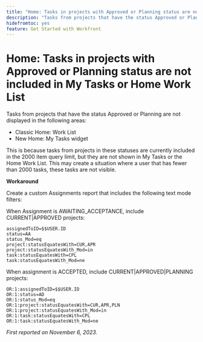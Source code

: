 ```yaml
---
title: "Home: Tasks in projects with Approved or Planning status are not included in My Tasks or Home Work List"
description: "Tasks from projects that have the status Approved or Planning are not displayed in Home. A workaround is available."
hidefromtoc: yes
feature: Get Started with Workfront
---
```


# Home: Tasks in projects with Approved or Planning status are not included in My Tasks or Home Work List

Tasks from projects that have the status Approved or Planning are not displayed in the following areas:

* Classic Home: Work List
* New Home: My Tasks widget

This is because tasks from projects in these statuses are currently included in the 2000 item query limit, but they are not shown in My Tasks or the Home Work List. This may create a situation where a user that has fewer than 2000 tasks, these tasks are not visible.

**Workaround**

Create a custom Assignments report that includes the following text mode filters:

When Assignment is AWAITING_ACCEPTANCE, include CURRENT|APPROVED projects:

```
assignedToID=$$USER.ID
status=AA
status_Mod=eq
project:statusEquatesWith=CUR,APR
project:statusEquatesWith_Mod=in
task:statusEquatesWith=CPL
task:statusEquatesWith_Mod=ne
```

When assignment is ACCEPTED, include CURRENT|APPROVED|PLANNING projects:

```
OR:1:assignedToID=$$USER.ID
OR:1:status=AD
OR:1:status_Mod=eq
OR:1:project:statusEquatesWith=CUR,APR,PLN
OR:1:project:statusEquatesWith_Mod=in
OR:1:task:statusEquatesWith=CPL
OR:1:task:statusEquatesWith_Mod=ne
```

_First reported on November 6, 2023._
